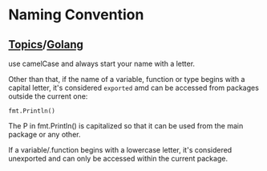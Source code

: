 # Naming Convention

## [Topics](../../../topics.md)/[Golang](../index.md)

use camelCase and always start your name with a letter.

Other than that, if the name of a variable, function or type begins with a capital letter, it's considered `exported` amd can be accessed from packages outside the current one:

```
fmt.Println()
```

The P in fmt.Println() is capitalized so that it can be used from the main package or any other.

If a variable/.function begins with a lowercase letter, it's considered unexported and can only be accessed within the current package.

